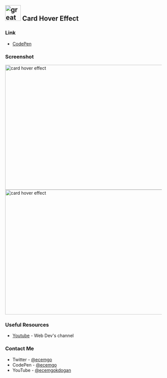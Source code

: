 ## <img src="https://user-images.githubusercontent.com/13468728/233831804-0f5c7ee5-d654-4c13-9c77-a5bd6dc4fe74.jpg" title="great tricks" alt="great tricks" width="50" height="50"/> Card Hover Effect

### Link

- [CodePen](https://codepen.io/ecemgo/pen/PoywNzQ)

### Screenshot

<div align="left">
<img src="https://github.com/ecemgo/mini-samples-great-tricks/assets/13468728/949b5873-2d2c-46d6-98fd-b8b0c70fbf19" title="card hover effect" alt="card hover effect" width="600" height="400"/>
<img src="https://github.com/ecemgo/mini-samples-great-tricks/assets/13468728/50fc3475-4a04-4823-b7e7-634314220c15" title="card hover effect" alt="card hover effect" width="600" height="400"/>
</div>

### Useful Resources

- [Youtube](https://www.youtube.com/watch?v=6-QoF1qY9Bw) - Web Dev's channel

### Contact Me

- Twitter - [@ecemgo](https://twitter.com/ecemgo)
- CodePen - [@ecemgo](https://codepen.io/ecemgo)
- YouTube - [@ecemgokdogan](https://www.youtube.com/channel/UCktkPv17cw27PaFGcnZa_aQ)
